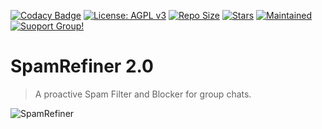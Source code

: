 [![Codacy Badge](https://api.codacy.com/project/badge/Grade/441b48966e9f4b58a643d7c4cee8ba66)](https://app.codacy.com/gh/noobanon/SpamRefiner?utm_source=github.com&utm_medium=referral&utm_content=noobanon/SpamRefiner&utm_campaign=Badge_Grade_Dashboard)
[![License: AGPL v3](https://img.shields.io/badge/License-AGPL%20v3-blue.svg)](https://www.gnu.org/licenses/agpl-3.0)
[![Repo Size](https://img.shields.io/github/repo-size/noobanon/SpamRefiner)](https://github.com/noobanon/SpamRefiner "SpamRefiner")
[![Stars](https://img.shields.io/github/stars/noobanon/SpamRefiner?style=social)](https://github.com/noobanon/SpamRefiner "SpamRefiner")
[![Maintained](https://img.shields.io/badge/Maintained-Yes-brightgreen)](https://github.com/noobanon/SpamRefiner "SpamRefiner")
<br>[![Suoport Group!](https://img.shields.io/badge/Support%20Group-!-red)](https://t.me/ThebotSupports)

# SpamRefiner 2.0
> A proactive Spam Filter and Blocker for group chats.

![SpamRefiner](https://github.com/noobanon/SpamRefiner/blob/main/SpamRefiner/nospam/helpers/SpamRefiner.gif)
<p align='center'[![forthebadge made-with-python](http://ForTheBadge.com/images/badges/made-with-python.svg)](https://www.python.org/) </p>

